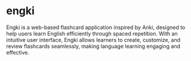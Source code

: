# engki
Engki is a web-based flashcard application inspired by Anki, designed to help users learn English efficiently through spaced repetition. With an intuitive user interface, Engki allows learners to create, customize, and review flashcards seamlessly, making language learning engaging and effective.
